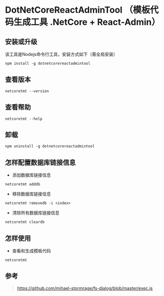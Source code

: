 # DotNetCoreReactAdminTool （模板代码生成工具 .NetCore + React-Admin）

## 安装或升级
该工具是Nodejs命令行工具，安装方式如下（需全局安装）
```shell
npm install -g dotnetcorereactadmintool
```
## 查看版本
```shell
netcoretmt --version
```
## 查看帮助
```shell
netcoretmt --help
```
## 卸载
```shell
npm uninstall -g dotnetcorereactadmintool
```

## 怎样配置数据库链接信息

- 添加数据库链接信息
```shell
netcoretmt adddb
```

- 移除数据库链接信息
```shell
netcoretmt removedb -i <index>
```

- 清除所有数据库链接信息
```shell
netcoretmt cleardb
```

## 怎样使用

- 查看和生成模板代码
```shell
netcoretmt
```


## 参考
> https://github.com/mihael-stormrage/fs-dialog/blob/master/exec.js
